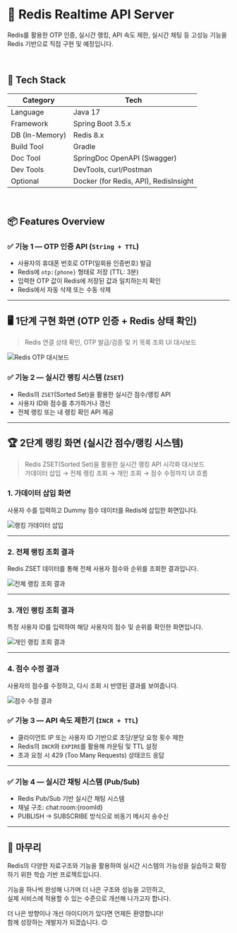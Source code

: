 # 🚀 Redis Realtime API Server

Redis를 활용한 OTP 인증, 실시간 랭킹, API 속도 제한, 실시간 채팅 등 고성능 기능을 Redis 기반으로 직접 구현 및 예정입니다.

<br/>

## 🔧 Tech Stack

| Category      | Tech                                  |
|---------------|----------------------------------------|
| Language       | Java 17                               |
| Framework      | Spring Boot 3.5.x                     |
| DB (In-Memory) | Redis 8.x                             |
| Build Tool     | Gradle                                |
| Doc Tool       | SpringDoc OpenAPI (Swagger)           |
| Dev Tools      | DevTools, curl/Postman                |
| Optional       | Docker (for Redis, API), RedisInsight |

<br/>

## 📦 Features Overview

### ✅ 기능 1 — OTP 인증 API (`String + TTL`)

- 사용자의 휴대폰 번호로 OTP(일회용 인증번호) 발급
- Redis에 `otp:{phone}` 형태로 저장 (TTL: 3분)
- 입력한 OTP 값이 Redis에 저장된 값과 일치하는지 확인
- Redis에서 자동 삭제 또는 수동 삭제
  
---

## 🖥️ 1단계 구현 화면 (OTP 인증 + Redis 상태 확인)

> Redis 연결 상태 확인, OTP 발급/검증 및 키 목록 조회 UI 대시보드

![Redis OTP 대시보드](src/main/resources/static/screenshots/otp-dashboard-step1.png)



### ✅ 기능 2 — 실시간 랭킹 시스템 (`ZSET`)

- Redis의 `ZSET`(Sorted Set)을 활용한 실시간 점수/랭킹 API
- 사용자 ID와 점수를 추가하거나 갱신
- 전체 랭킹 또는 내 랭킹 확인 API 제공

---

## 🏆 2단계 랭킹 화면 (실시간 점수/랭킹 시스템)

> Redis ZSET(Sorted Set)을 활용한 실시간 랭킹 API 시각화 대시보드  
> 가데이터 삽입 → 전체 랭킹 조회 → 개인 조회 → 점수 수정까지 UI 흐름

### 1. 가데이터 삽입 화면  
사용자 수를 입력하고 Dummy 점수 데이터를 Redis에 삽입한 화면입니다.

![랭킹 가데이터 삽입](src/main/resources/static/screenshots/ranking-dummy-insert-step2.png)

---

### 2. 전체 랭킹 조회 결과

Redis ZSET 데이터를 통해 전체 사용자 점수와 순위를 조회한 결과입니다.

![전체 랭킹 조회 결과](src/main/resources/static/screenshots/ranking-lookup-step2.png)

---

### 3. 개인 랭킹 조회 결과

특정 사용자 ID를 입력하여 해당 사용자의 점수 및 순위를 확인한 화면입니다.

![개인 랭킹 조회 결과](src/main/resources/static/screenshots/ranking-personal-lookup-step2.png)

---

### 4. 점수 수정 결과  
사용자의 점수를 수정하고, 다시 조회 시 반영된 결과를 보여줍니다.

![점수 수정 결과](src/main/resources/static/screenshots/ranking-score-updated-result-step2.png)


### ✅ 기능 3 — API 속도 제한기 (`INCR + TTL`)

- 클라이언트 IP 또는 사용자 ID 기반으로 초당/분당 요청 횟수 제한
- Redis의 `INCR`와 `EXPIRE`를 활용해 카운팅 및 TTL 설정
- 초과 요청 시 429 (Too Many Requests) 상태코드 응답

---

### ✅ 기능 4 — 실시간 채팅 시스템 (Pub/Sub)

- Redis Pub/Sub 기반 실시간 채팅 시스템
- 채널 구조: chat:room:{roomId}
- PUBLISH → SUBSCRIBE 방식으로 비동기 메시지 송수신

---

## 🙌 마무리

Redis의 다양한 자료구조와 기능을 활용하여 실시간 시스템의 가능성을 실습하고 확장하기 위한 학습 기반 프로젝트입니다.

기능을 하나씩 완성해 나가며 더 나은 구조와 성능을 고민하고,  
실제 서비스에 적용할 수 있는 수준으로 개선해 나가고자 합니다.

더 나은 방향이나 개선 아이디어가 있다면 언제든 환영합니다!  
함께 성장하는 개발자가 되겠습니다. 😊
